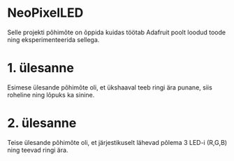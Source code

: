 # NeoPixelLED

Selle projekti põhimõte on õppida kuidas töötab Adafruit poolt loodud toode ning eksperimenteerida sellega. 

# 1. ülesanne

Esimese ülesande põhimõte oli, et ükshaaval teeb ringi ära punane, siis roheline ning lõpuks ka sinine. 

# 2. ülesanne 

Teise ülesande põhimõte oli, et järjestikuselt lähevad põlema 3 LED-i (R,G,B) ning teevad ringi ära.
